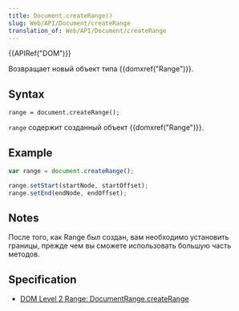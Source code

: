 ```yaml
---
title: Document.createRange()
slug: Web/API/Document/createRange
translation_of: Web/API/Document/createRange
---
```


{{APIRef("DOM")}}

Возвращает новый объект типа {{domxref("Range")}}.

## Syntax

```
range = document.createRange();
```

`range` содержит созданный объект {{domxref("Range")}}.

## Example

```js
var range = document.createRange();

range.setStart(startNode, startOffset);
range.setEnd(endNode, endOffset);
```

## Notes

После того, как Range был создан, вам необходимо установить границы, прежде чем вы сможете использовать большую часть методов.

## Specification

- [DOM Level 2 Range: DocumentRange.createRange](http://www.w3.org/TR/DOM-Level-2-Traversal-Range/ranges.html#Level2-DocumentRange-method-createRange)

